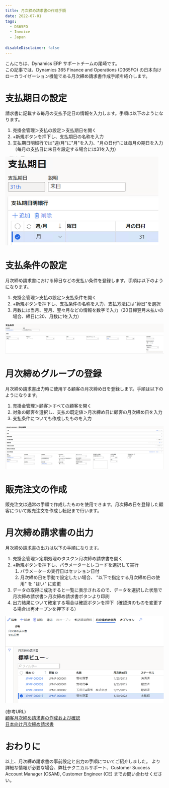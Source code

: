 ```yaml
---
title: 月次締め請求書の作成手順
date: 2022-07-01
tags:
  - D365FO
  - Invoice
  - Japan

disableDisclaimer: false
---
```


こんにちは、Dynamics ERP サポートチームの尾崎です。  
この記事では、Dynamics 365 Finance and Operations (D365FO) の日本向けローカライゼーション機能である月次締め請求書作成手順を紹介します。  
<!-- more -->

# 支払期日の設定

請求書に記載する毎月の支払予定日の情報を入力します。手順は以下のようになります。
1. 売掛金管理＞支払の設定＞支払期日を開く
2. +新規ボタンを押下し、支払期日の名称を入力
3. 支払期日明細行では"週/月"に"月"を入力、"月の日付"には毎月の期日を入力（毎月の支払日に末日を設定する場合には31を入力）

![](./create-consolidated-invoice/CreateConsolidatedInvoice1.png)


# 支払条件の設定

月次締め請求書における締日などの支払い条件を登録します。手順は以下のようになります。
1. 売掛金管理＞支払の設定＞支払条件を開く
2. +新規ボタンを押下し、支払条件の名称を入力、支払方法には"締日"を選択
3. 月数には当月、翌月、翌々月などの情報を数字で入力（20日締翌月末払いの場合、締日に20、月数に1を入力）

![](./create-consolidated-invoice/CreateConsolidatedInvoice2.png)


# 月次締めグループの登録

月次締め請求書出力時に使用する顧客の月次締め日を登録します。手順は以下のようになります。
1. 売掛金管理＞顧客＞すべての顧客を開く
2. 対象の顧客を選択し、支払の既定値＞月次締め日に顧客の月次締め日を入力
3. 支払条件についても作成したものを入力

![](./create-consolidated-invoice/CreateConsolidatedInvoice3.png)


# 販売注文の作成

販売注文は通常の手順で作成したものを使用できます。月次締め日を登録した顧客について販売注文を作成し転記まで行います。


# 月次締め請求書の出力
        
月次締め請求書の出力は以下の手順になります。
1. 売掛金管理＞定期処理のタスク＞月次締め請求書を開く
2. +新規ボタンを押下し、パラメーターとレコードを選択して実行
   1. パラメーターの実行日はセッション日付
   2. 月次締め日を手動で設定したい場合、 "以下で指定する月次締め日の使用" を "はい" に変更
3. データの取得に成功すると一覧に表示されるので、データを選択した状態で月次締め請求書＞月次締め請求書ボタンより印刷
4. 出力結果について確定する場合は確認ボタンを押下（確認済のものを変更する場合は再オープンを押下する）

![](./create-consolidated-invoice/CreateConsolidatedInvoice4.png)


(参考URL)  
[顧客月次締め請求書の作成および確認](https://docs.microsoft.com/ja-jp/dynamics365/finance/localizations/tasks/create-confirm-customer-consolidated-invoice)  
[日本向け月次締め請求書](https://docs.microsoft.com/ja-jp/dynamics365/finance/localizations/apac-jpn-consolidate-invoices)  


# おわりに  
以上、月次締め請求書の事前設定と出力の手順についてご紹介しました。
より詳細な情報が必要な場合、弊社テクニカルサポート、Customer Success Account Manager (CSAM), Customer Engineer (CE) までお問い合わせください。
